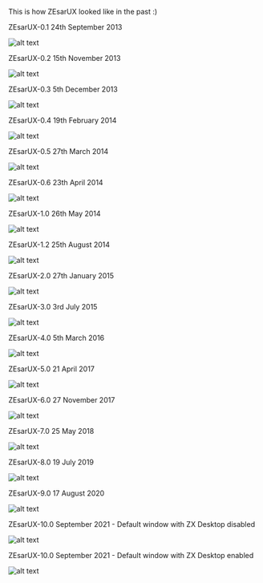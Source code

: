 This is how ZEsarUX looked like in the past :)


ZEsarUX-0.1 24th September 2013

![alt text](https://raw.githubusercontent.com/chernandezba/zesarux/main/screenshots/screenshot-ZEsarUX-0.1.png "screenshot-ZEsarUX-0.1")


ZEsarUX-0.2 15th November 2013

![alt text](https://raw.githubusercontent.com/chernandezba/zesarux/main/screenshots/screenshot-ZEsarUX-0.2.png "screenshot-ZEsarUX-0.2")


ZEsarUX-0.3 5th December 2013

![alt text](https://raw.githubusercontent.com/chernandezba/zesarux/main/screenshots/screenshot-ZEsarUX-0.3.png "screenshot-ZEsarUX-0.3")


ZEsarUX-0.4 19th February 2014

![alt text](https://raw.githubusercontent.com/chernandezba/zesarux/main/screenshots/screenshot-ZEsarUX-0.4.png "screenshot-ZEsarUX-0.4")


ZEsarUX-0.5 27th March 2014

![alt text](https://raw.githubusercontent.com/chernandezba/zesarux/main/screenshots/screenshot-ZEsarUX-0.5.png "screenshot-ZEsarUX-0.5")


ZEsarUX-0.6 23th April 2014

![alt text](https://raw.githubusercontent.com/chernandezba/zesarux/main/screenshots/screenshot-ZEsarUX-0.6.png "screenshot-ZEsarUX-0.6")


ZEsarUX-1.0 26th May 2014

![alt text](https://raw.githubusercontent.com/chernandezba/zesarux/main/screenshots/screenshot-ZEsarUX-1.0.png "screenshot-ZEsarUX-1.0")


ZEsarUX-1.2 25th August 2014

![alt text](https://raw.githubusercontent.com/chernandezba/zesarux/main/screenshots/screenshot-ZEsarUX-1.2.png "screenshot-ZEsarUX-1.2")


ZEsarUX-2.0 27th January 2015

![alt text](https://raw.githubusercontent.com/chernandezba/zesarux/main/screenshots/screenshot-ZEsarUX-2.0.png "screenshot-ZEsarUX-2.0")


ZEsarUX-3.0 3rd July 2015

![alt text](https://raw.githubusercontent.com/chernandezba/zesarux/main/screenshots/screenshot-ZEsarUX-3.0.png "screenshot-ZEsarUX-3.0")


ZEsarUX-4.0 5th March 2016

![alt text](https://raw.githubusercontent.com/chernandezba/zesarux/main/screenshots/screenshot-ZEsarUX-4.0.png "screenshot-ZEsarUX-4.0")


ZEsarUX-5.0 21 April 2017

![alt text](https://raw.githubusercontent.com/chernandezba/zesarux/main/screenshots/screenshot-ZEsarUX-5.0.png "screenshot-ZEsarUX-5.0")


ZEsarUX-6.0 27 November 2017

![alt text](https://raw.githubusercontent.com/chernandezba/zesarux/main/screenshots/screenshot-ZEsarUX-6.0.png "screenshot-ZEsarUX-6.0")


ZEsarUX-7.0 25 May 2018

![alt text](https://raw.githubusercontent.com/chernandezba/zesarux/main/screenshots/screenshot-ZEsarUX-7.0.png "screenshot-ZEsarUX-7.0")


ZEsarUX-8.0 19 July 2019

![alt text](https://raw.githubusercontent.com/chernandezba/zesarux/main/screenshots/screenshot-ZEsarUX-8.0.png "screenshot-ZEsarUX-8.0")


ZEsarUX-9.0 17 August 2020

![alt text](https://raw.githubusercontent.com/chernandezba/zesarux/main/screenshots/screenshot-ZEsarUX-9.0.png "screenshot-ZEsarUX-9.0")


ZEsarUX-10.0 September 2021 - Default window with ZX Desktop disabled

![alt text](https://raw.githubusercontent.com/chernandezba/zesarux/main/screenshots/screenshot-ZEsarUX-10.0_no_zxdesktop.png "screenshot-ZEsarUX-10.0_no_zxdesktop")


ZEsarUX-10.0 September 2021 - Default window with ZX Desktop enabled

![alt text](https://raw.githubusercontent.com/chernandezba/zesarux/main/screenshots/screenshot-ZEsarUX-10.0_zxdesktop.png "screenshot-ZEsarUX-10.0_zxdesktop")
